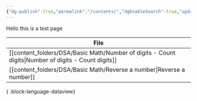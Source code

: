 ```yaml
---
{"dg-publish":true,"permalink":"/contents/","dgEnableSearch":true,"updated":"2025-06-02T15:13:17.777+05:30"}
---
```


Hello this is a test page

| File                                                                                                   |
| ------------------------------------------------------------------------------------------------------ |
| [[content_folders/DSA/Basic Math/Number of digits - Count digits\|Number of digits - Count digits]] |
| [[content_folders/DSA/Basic Math/Reverse a number\|Reverse a number]]                               |

{ .block-language-dataview}
